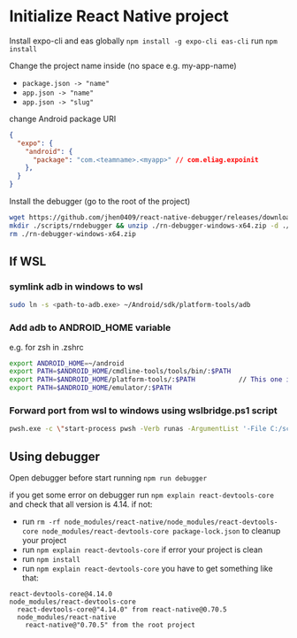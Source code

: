 # Initialize React Native project

Install expo-cli and eas globally `npm install -g expo-cli eas-cli`
run `npm install`

Change the project name inside (no space e.g. my-app-name)
- `package.json -> "name"`
- `app.json -> "name"`
- `app.json -> "slug"`

change Android package URI
```json
{
  "expo": {
    "android": {
      "package": "com.<teamname>.<myapp>" // com.eliag.expoinit
    },
  }
}
```


Install the debugger (go to the root of the project)
```bash
wget https://github.com/jhen0409/react-native-debugger/releases/download/v0.12.1/rn-debugger-windows-x64.zip
mkdir ./scripts/rndebugger && unzip ./rn-debugger-windows-x64.zip -d ./scripts/rndebugger/
rm ./rn-debugger-windows-x64.zip
```

## If WSL
### symlink adb in windows to wsl
```bash
sudo ln -s <path-to-adb.exe> ~/Android/sdk/platform-tools/adb
```

### Add adb to ANDROID_HOME variable
e.g. for zsh in .zshrc
```bash
export ANDROID_HOME=~/android
export PATH=$ANDROID_HOME/cmdline-tools/tools/bin/:$PATH
export PATH=$ANDROID_HOME/platform-tools/:$PATH           // This one is needed, other its optionals
export PATH=$ANDROID_HOME/emulator/:$PATH
```

### Forward port from wsl to windows using wslbridge.ps1 script
```bash
pwsh.exe -c \"start-process pwsh -Verb runas -ArgumentList '-File C:/scripts/wslbridge.ps1'\"
```

## Using debugger
Open debugger before start running `npm run debugger`

if you get some error on debugger run `npm explain react-devtools-core` and check that all version is 4.14.
if not:
- run `rm -rf node_modules/react-native/node_modules/react-devtools-core node_modules/react-devtools-core package-lock.json` to cleanup your project
- run `npm explain react-devtools-core` if error your project is clean
- run `npm install`
- run `npm explain react-devtools-core` you have to get something like that:
```
react-devtools-core@4.14.0
node_modules/react-devtools-core
  react-devtools-core@"4.14.0" from react-native@0.70.5
  node_modules/react-native
    react-native@"0.70.5" from the root project
```

